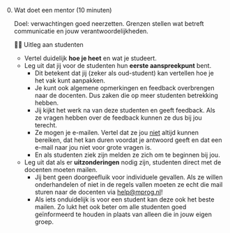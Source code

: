 0.  Wat doet een mentor (10 minuten)

    Doel: verwachtingen goed neerzetten. Grenzen stellen wat betreft communicatie en jouw verantwoordelijkheden.

    🧑‍🏫 Uitleg aan studenten

    - Vertel duidelijk **hoe je heet** en wat je studeert.
    -   Leg uit dat jij voor de studenten hun **eerste aanspreekpunt** bent.
        -   Dit betekent dat jij (zeker als oud-student) kan vertellen hoe je het vak kunt aanpakken.
        -   Je kunt ook algemene opmerkingen en feedback overbrengen naar de docenten. Dus zaken die op meer studenten betrekking hebben.
        -   Jij kijkt het werk na van deze studenten en geeft feedback. Als ze vragen hebben over de feedback kunnen ze dus bij jou terecht.
        -   Ze mogen je e-mailen. Vertel dat ze jou <u>niet</u> altijd kunnen bereiken, dat het kan duren voordat je antwoord geeft en dat een e-mail naar jou niet voor grote vragen is.
        -   En als studenten ziek zijn melden ze zich om te beginnen bij jou.
    -   Leg uit dat als er **uitzonderingen** nodig zijn, studenten direct met de docenten moeten mailen.
        -   Jij bent geen doorgeefluik voor individuele gevallen. Als ze willen onderhandelen of niet in de regels vallen moeten ze echt die mail sturen naar de docenten via <help@mprog.nl>!
        -   Als iets onduidelijk is voor een student kan deze ook het beste mailen. Zo lukt het ook beter om alle studenten goed geïnformeerd te houden in plaats van alleen die in jouw eigen groep.
